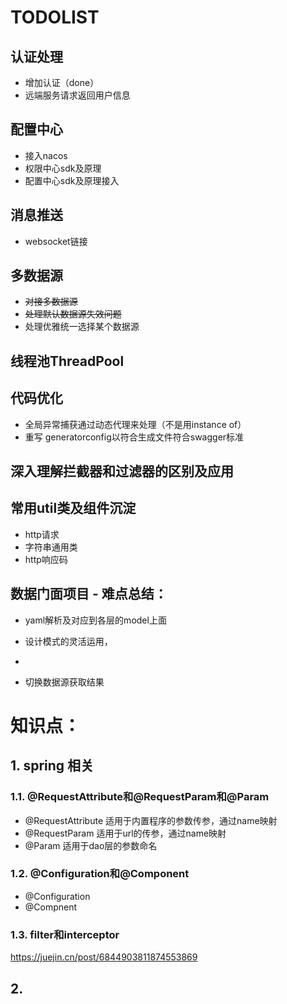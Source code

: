 # TODOLIST

## 认证处理

- 增加认证（done）
- 远端服务请求返回用户信息

## 配置中心

- 接入nacos
- 权限中心sdk及原理
- 配置中心sdk及原理接入

## 消息推送

- websocket链接

## 多数据源

- ~~对接多数据源~~
- ~~处理默认数据源失效问题~~
- 处理优雅统一选择某个数据源

## 线程池ThreadPool

## 代码优化

- 全局异常捕获通过动态代理来处理（不是用instance of）
- 重写 generatorconfig以符合生成文件符合swagger标准

## 深入理解拦截器和过滤器的区别及应用

## 常用util类及组件沉淀

- http请求
- 字符串通用类
- http响应码

## 数据门面项目 - 难点总结：

- yaml解析及对应到各层的model上面

- 设计模式的灵活运用，

- 

- 切换数据源获取结果

  

# 知识点：

## 1. spring 相关

### 1.1. @RequestAttribute和@RequestParam和@Param

- @RequestAttribute 适用于内置程序的参数传参，通过name映射
- @RequestParam 适用于url的传参，通过name映射
- @Param 适用于dao层的参数命名

### 1.2. @Configuration和@Component

- @Configuration
- @Compnent

### 1.3. filter和interceptor

https://juejin.cn/post/6844903811874553869

## 2. 



## 
